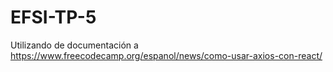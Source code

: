 # EFSI-TP-5
Utilizando de documentación a https://www.freecodecamp.org/espanol/news/como-usar-axios-con-react/
